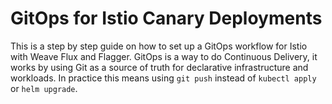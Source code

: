 # GitOps for Istio Canary Deployments

This is a step by step guide on how to set up a GitOps workflow for Istio with Weave Flux and Flagger. 
GitOps is a way to do Continuous Delivery, it works by using Git as a source of truth for declarative infrastructure 
and workloads. In practice this means using `git push` instead of `kubectl apply` or `helm upgrade`.

